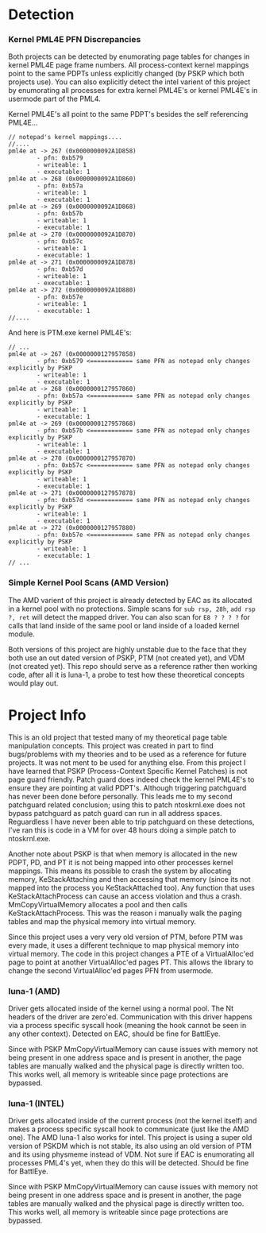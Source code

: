 # Detection

### Kernel PML4E PFN Discrepancies
Both projects can be detected by enumorating page tables for changes in kernel PML4E page frame numbers. All process-context kernel mappings point to the same PDPTs unless
explicitly changed (by PSKP which both projects use). You can also explicitly detect the intel varient of this project by enumorating all processes for extra kernel PML4E's
or kernel PML4E's in usermode part of the PML4. 

Kernel PML4E's all point to the same PDPT's besides the self referencing PML4E...
```
// notepad's kernel mappings....
//....
pml4e at -> 267 (0x0000000092A1D858)
        - pfn: 0xb579
        - writeable: 1
        - executable: 1
pml4e at -> 268 (0x0000000092A1D860)
        - pfn: 0xb57a
        - writeable: 1
        - executable: 1
pml4e at -> 269 (0x0000000092A1D868)
        - pfn: 0xb57b
        - writeable: 1
        - executable: 1
pml4e at -> 270 (0x0000000092A1D870)
        - pfn: 0xb57c
        - writeable: 1
        - executable: 1
pml4e at -> 271 (0x0000000092A1D878)
        - pfn: 0xb57d
        - writeable: 1
        - executable: 1
pml4e at -> 272 (0x0000000092A1D880)
        - pfn: 0xb57e
        - writeable: 1
        - executable: 1
//....
```

And here is PTM.exe kernel PML4E's:

```
// ...
pml4e at -> 267 (0x0000000127957858)
        - pfn: 0xb579 <============ same PFN as notepad only changes explicitly by PSKP
        - writeable: 1
        - executable: 1
pml4e at -> 268 (0x0000000127957860)
        - pfn: 0xb57a <============ same PFN as notepad only changes explicitly by PSKP
        - writeable: 1
        - executable: 1
pml4e at -> 269 (0x0000000127957868)
        - pfn: 0xb57b <============ same PFN as notepad only changes explicitly by PSKP
        - writeable: 1
        - executable: 1
pml4e at -> 270 (0x0000000127957870)
        - pfn: 0xb57c <============ same PFN as notepad only changes explicitly by PSKP
        - writeable: 1
        - executable: 1
pml4e at -> 271 (0x0000000127957878)
        - pfn: 0xb57d <============ same PFN as notepad only changes explicitly by PSKP
        - writeable: 1
        - executable: 1
pml4e at -> 272 (0x0000000127957880)
        - pfn: 0xb57e <============ same PFN as notepad only changes explicitly by PSKP
        - writeable: 1
        - executable: 1
// ...
```

### Simple Kernel Pool Scans (AMD Version)

The AMD varient of this project is already detected by EAC as its allocated in a kernel pool with no protections. Simple scans for `sub rsp, 28h`, `add rsp ?, ret` will
detect the mapped driver. You can also scan for `E8 ? ? ? ?` for calls that land inside of the same pool or land inside of a loaded kernel module. 

Both versions of this project are highly unstable due to the face that they both use an out dated version of PSKP, PTM (not created yet), and VDM (not created yet). 
This repo should serve as a reference rather then working code, after all it is luna-1, a probe to test how these theoretical concepts would play out.

# Project Info

This is an old project that tested many of my theoretical page table manipulation concepts. This project was created in part to find bugs/problems with my theories
and to be used as a reference for future projects. It was not ment to be used for anything else. From this project I have learned that PSKP (Process-Context Specific Kernel Patches) 
is not page guard friendly. Patch guard does indeed check the kernel PML4E's to ensure they are pointing at valid PDPT's. Although triggering patchguard has never been
done before personally. This leads me to my second patchguard related conclusion; using this to patch ntoskrnl.exe does not bypass patchguard as patch guard can run in
all address spaces. Reguardless I have never been able to trip patchguard on these detections, I've ran this is code in a VM for over 48 hours doing a simple patch to
ntoskrnl.exe.

Another note about PSKP is that when memory is allocated in the new PDPT, PD, and PT it is not being mapped into other processes kernel mappings. This means its possible
to crash the system by allocating memory, KeStackAttaching and then accessing that memory (since its not mapped into the process you KeStackAttached too). Any function
that uses KeStackAttachProcess can cause an access violation and thus a crash. MmCopyVirtualMemory allocates a pool and then calls KeStackAttachProcess. This was the 
reason i manually walk the paging tables and map the physical memory into virtual memory.

Since this project uses a very very old version of PTM, before PTM was every made, it uses a different technique to map physical memory into virtual memory. 
The code in this project changes a PTE of a VirtualAlloc'ed page to point at another VirtualAlloc'ed pages PT. This allows the library to change the second
VirtualAlloc'ed pages PFN from usermode. 

### luna-1 (AMD)

Driver gets allocated inside of the kernel using a normal pool. The Nt headers of the driver are zero'ed. Communication with this driver happens via a process specific
syscall hook (meaning the hook cannot be seen in any other context). Detected on EAC, should be fine for BattlEye.

Since with PSKP MmCopyVirtualMemory can cause issues with memory not being present in one address space and is present in another, the page tables are manually walked
and the physical page is directly written too. This works well, all memory is writeable since page protections are bypassed. 

### luna-1 (INTEL)

Driver gets allocated inside of the current process (not the kernel itself) and makes a process specific syscall hook to communicate (just like the AMD one). The AMD luna-1
also works for intel. This project is using a super old version of PSKDM which is not stable, its also using an old version of PTM and its using physmeme instead of VDM. Not sure if EAC is enumorating all processes PML4's yet, when they do this will be detected. Should be fine for BattlEye.

Since with PSKP MmCopyVirtualMemory can cause issues with memory not being present in one address space and is present in another, the page tables are manually walked
and the physical page is directly written too. This works well, all memory is writeable since page protections are bypassed. 
